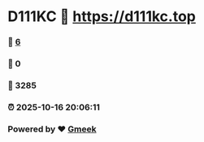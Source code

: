 # D111KC :link: https://d111kc.top 
### :page_facing_up: [6](https://d111kc.top/tag.html) 
### :speech_balloon: 0 
### :hibiscus: 3285 
### :alarm_clock: 2025-10-16 20:06:11 
### Powered by :heart: [Gmeek](https://github.com/Meekdai/Gmeek)
